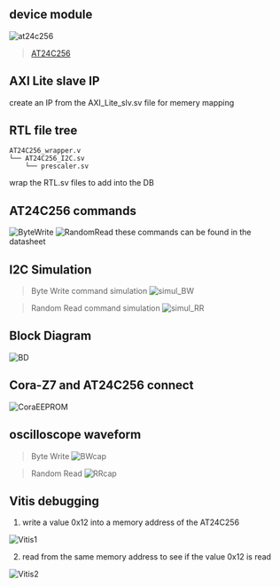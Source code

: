 ## device module
![at24c256](https://github.com/Taeho-Cho/FPGA/assets/57129682/b466a221-2657-4e11-b12b-514313c54400)
> [AT24C256](https://pdf1.alldatasheet.co.kr/datasheet-pdf/view/574755/ATMEL/AT24C256.html)

## AXI Lite slave IP
create an IP from the AXI_Lite_slv.sv file for memery mapping

## RTL file tree
```
AT24C256_wrapper.v
└── AT24C256_I2C.sv
    └── prescaler.sv
```
wrap the RTL.sv files to add into the DB

## AT24C256 commands
![ByteWrite](https://github.com/Taeho-Cho/FPGA/assets/57129682/a2293599-5a30-4ae5-adce-46762bcc0950)
![RandomRead](https://github.com/Taeho-Cho/FPGA/assets/57129682/d8bf3a57-caf5-4540-bd90-63470a2891d6)
these commands can be found in the datasheet

## I2C Simulation
> Byte Write command simulation
![simul_BW](https://github.com/Taeho-Cho/FPGA/assets/57129682/57f2c450-25ad-4285-a047-7d29bd4ead17)

> Random Read command simulation
![simul_RR](https://github.com/Taeho-Cho/FPGA/assets/57129682/e027fe55-f8f5-4b97-93c7-eff6648300ac)


## Block Diagram
![BD](https://github.com/Taeho-Cho/FPGA/assets/57129682/db42c99b-d942-49af-b1c4-3320ca019a49)

## Cora-Z7 and AT24C256 connect
![CoraEEPROM](https://github.com/Taeho-Cho/FPGA/assets/57129682/41700a46-ee67-4b9d-a851-d9598297661c)

## oscilloscope waveform
> Byte Write
![BWcap](https://github.com/Taeho-Cho/FPGA/assets/57129682/987a01a3-3ffc-4099-9066-288df4dd1589)

> Random Read
![RRcap](https://github.com/Taeho-Cho/FPGA/assets/57129682/67be3b50-9fde-4beb-bcd2-21b3e7136cd7)

## Vitis debugging

1. write a value 0x12 into a memory address of the AT24C256

![Vitis1](https://github.com/Taeho-Cho/FPGA/assets/57129682/16773a7b-088e-4a0d-9ec3-ab1b50daeabd)

2. read from the same memory address to see if the value 0x12 is read

![Vitis2](https://github.com/Taeho-Cho/FPGA/assets/57129682/62e511c7-61db-4eca-af16-f8d4706215c3)
